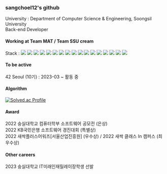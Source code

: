 ### sangchoel12's github
University : Department of Computer Science & Engineering, Soongsil University <br>
Back-end Developer

#### Working at Team MAT / Team SSU cream

Stack : 
<img src="https://img.shields.io/badge/C-A8B9CC?style=for-the-badge&logo=C&logoColor=white">
<img src="https://img.shields.io/badge/C++-00599C?style=for-the-badge&logo=c%2B%2B&logoColor=white">
<img src="https://img.shields.io/badge/Python-3776AB?style=for-the-badge&logo=Python&logoColor=white">
<img src="https://img.shields.io/badge/Java-6DB33F?style=for-the-badge&logo=Java&logoColor=white">
<img src="https://img.shields.io/badge/Kotlin-7F52FF?style=for-the-badge&logo=Kotlin&logoColor=white">
<img src="https://img.shields.io/badge/HTML5-E34F26?style=for-the-badge&logo=HTML5&logoColor=white">
<img src="https://img.shields.io/badge/CSS3-1572B6?style=for-the-badge&logo=CSS3&logoColor=white">
<img src="https://img.shields.io/badge/JavaScript-F7DF1E?style=for-the-badge&logo=JavaScript&logoColor=white">
<img src="https://img.shields.io/badge/Flask-000000?style=for-the-badge&logo=Flask&logoColor=white">
<img src="https://img.shields.io/badge/Spring-6DB33F?style=for-the-badge&logo=Spring&logoColor=white">
<img src="https://img.shields.io/badge/Android-3DDC84?style=for-the-badge&logo=Android&logoColor=white">
<img src="https://img.shields.io/badge/MySQL-4479A1?style=for-the-badge&logo=MySQL&logoColor=white">
<img src="https://img.shields.io/badge/Redis-DC382D?style=for-the-badge&logo=Redis&logoColor=white">
<img src="https://img.shields.io/badge/Firebase-FFCA28?style=for-the-badge&logo=Firebase&logoColor=white">
<img src="https://img.shields.io/badge/AWS EC2-FF9900?style=for-the-badge&logo=Amazon EC2&logoColor=white">
<img src="https://img.shields.io/badge/AWS RDS-527FFF?style=for-the-badge&logo=Amazon RDS&logoColor=white">
<img src="https://img.shields.io/badge/AWS S3-569A31?style=for-the-badge&logo=Amazon S3&logoColor=white">

#### To be active<br>
42 Seoul (10기) : 2023-03 ~ 활동 중

#### Algorithm
[![Solved.ac Profile](http://mazassumnida.wtf/api/v2/generate_badge?boj=eric2057)](https://solved.ac/eric2057)

#### Award
2022 숭실대학교 컴퓨터학부 소프트웨어 공모전 (은상)<br>
2022 KB국민은행 소프트웨어 경진대회 (특별상)<br>
2022 새싹플러스어워즈[서울산업진흥원] (우수상) / 2022 새싹 클래스 In 캠퍼스 (최우수상)<br>

#### Other careers
2023 숭실대학교 IT미래인재릴레이장학생 선발
